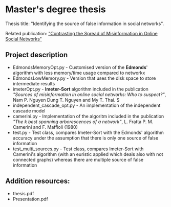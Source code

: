 # Master's degree thesis 
Thesis title: "Identifying the source of false information in social networks". 

Related publication: ["Contrasting the Spread of Misinformation in Online Social
Networks"](http://www.aamas2017.org/proceedings/pdfs/p1323.pdf) 


## Project description
* EdmondsMemoryOpt.py - Customised version of the **Edmonds**' algorithm with less memory/time usage compared to networkx
* EdmondsLowMemory.py - Version that uses the disk space to store intermediate results
* imeterOpt.py - **Imeter-Sort** algorithm included in the publication *"Sources of misinformation in online social networks: Who to suspect?"*, Nam P. Nguyen Dung T. Nguyen and My T. Thai. S
* independent_cascade_opt.py - An implementation of the independent cascade model
* camerini.py - Implementation of the algoritm included in the publication *"The k best spanning arborescences of a network"*,  L. Fratta P. M. Camerini and F. Maffioli (1980)
* test.py - Test class, compares Imeter-Sort with the Edmonds' algorithm accuracy under the assumption that there is only one source of false information
* test_multi_sources.py - Test class, compares Imeter-Sort with Camerini's algorithm (with an euristic applied which deals also with not connected graphs) whereas there are multiple source of false information

## Addition resources:
* thesis.pdf 
* Presentation.pdf
